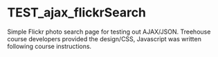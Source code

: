 TEST_ajax_flickrSearch
======================

Simple Flickr photo search page for testing out AJAX/JSON.
Treehouse course developers provided the design/CSS, Javascript was written following course instructions.
